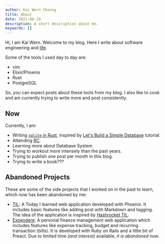 ```yaml
---
author: Kai Wern Choong
title: About
date: 2021-06-19
description: A short description about me.
keywords: []
---
```


Hi, I am Kai Wern.  Welcome to my blog. Here I write about
software engineering and [life](/categories/life/).

Some of the tools I used day to day are:

- vim
- Elixir/Phoenix
- Rust
- PostgreSQL

So, you can expect posts about these tools from my blog. I also like
to cook and am currently trying to write more and post consistently.

## Now

Currently, I am:

- Writing [`sqlite` in Rust](https://github.com/kw7oe/sqlite-rust), inspired by
[Let's Build a Simple Database](https://cstack.github.io/db_tutorial/) tutorial.
- Attending [RC](https://www.recurse.com/).
- Learning more about Database System.
- Trying to workout more intensely than the past years.
- Trying to publish one post per month in this blog.
- Trying to write a book???

## Abandoned Projects

These are some of the side projects that I worked on in the past to learn, which now has been abandoned by me:

- [TIL][1]: A Today I learned web application developed
with Phoenix. It includes basic features like adding post with Markdown and tagging.
The idea of the application is inspired by [Hashrocket TIL](https://til.hashrocket.com).
- [Expendere](https://expendere.herokuapp.com): A personal finance management web
application which includes features like expense tracking, budget and recurring
transaction (bills). It is developed with Ruby on Rails and a little bit of
Preact. Due to limited time _(and interest)_ available, _it is abandoned now_.

[1]: https://til.kaiwern.com
[2]: https://expendere.herokuapp.com
